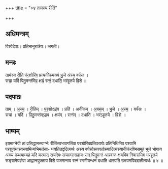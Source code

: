 +++
title = "०४ तामस्य रीतिं"

+++
## अधिमन्त्रम्
विश्वेदेवाः। प्रतिभानुरात्रेयः। जगती।

## मन्त्रः
ताम॑स्य री॒तिं प॑र॒शोरि॑व॒ प्रत्यनी॑कमख्यं भु॒जे अ॑स्य॒ वर्प॑सः ।  
सचा॒ यदि॑ पितु॒मन्त॑मिव॒ क्षयं॒ रत्नं॒ दधा॑ति॒ भर॑हूतये वि॒शे ॥

## पदपाठः
ताम् । अ॒स्य॒ । री॒तिम् । प॒र॒शोःऽइ॑व । प्रति॑ । अनी॑कम् । अ॒ख्य॒म् । भु॒जे । अ॒स्य॒ । वर्प॑सः ।  
सचा॑ । यदि॑ । पि॒तु॒मन्त॑म्ऽइव । क्षय॑म् । रत्न॑म् । दधा॑ति । भर॑ऽहूतये । वि॒शे ॥

## भाष्यम्
इयमाग्नेयी तां प्रसिद्धामस्याग्नेः रीतिंस्वभावगतिंवा परशोरिवप्रतिपरशोः प्रतिनिधिमिव पश्यामि परशुर्यथास्वस्वामिन्यभिमतंसा- धयतितद्वदित्यर्थः अस्य वर्पसोरूपवतोस्यादित्यस्यानीकंरश्मिसमूहं भुजे भोगाय अख्यं कथयाम्यहं यदि यस्मात् सचदेवः सचात्मत्सहायः सन् पितुमन्तं अन्नवन्तं क्षयमिव निवासमिव भरहूतये सङ्ग्रामेयज्ञेवा आह्वानयुक्ताय विशे यजमानाय रत्नं रमणीयन्धनं दधाति धारयति उभयमपिददातीत्यर्थः ॥ ४ ॥